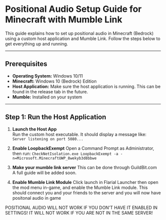 # Positional Audio Setup Guide for Minecraft with Mumble Link

This guide explains how to set up positional audio in Minecraft (Bedrock) using a custom host application and Mumble Link. Follow the steps below to get everything up and running.

---

## Prerequisites

- **Operating System:** Windows 10/11  
- **Minecraft:** Windows 10 (Bedrock) Edition  
- **Host Application:** Make sure the host application is running. This can be found in the release tab in the future.
- **Mumble:** Installed on your system  

---

## Step 1: Run the Host Application

1. **Launch the Host App**  
   Run the custom host executable. It should display a message like:
   `Server listening on port 5080...`

2. **Enable LoopbackExempt**
  Open a Command Prompt as Administrator, then run:
  `CheckNetIsolation.exe LoopbackExempt -a -n=Microsoft.MinecraftUWP_8wekyb3d8bbwe`

3. **Make your mumble link server**
 This can be done through GuildBit.com
 A full guide will be added soon.

4. **Enable Mumble Link Module** 
 Click launch in Flarial Launcher then open the mod menu in-game, and enable the Mumble Link module.
 This should connect you and your friends to the server and you will now have positonal audio in game

POSITIONAL AUDIO WILL NOT WORK IF YOU DON'T HAVE IT ENABLED IN SETTINGS!
IT WILL NOT WORK IF YOU ARE NOT IN THE SAME SERVER!

